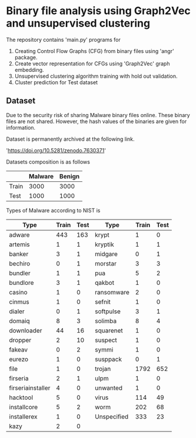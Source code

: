 # Binary file analysis using Graph2Vec and unsupervised clustering

The repository contains 'main.py' programs for
1. Creating Control Flow Graphs (CFG) from binary files using 'angr' package.
2. Create vector representation for CFGs using 'Graph2Vec' graph embedding.
3. Unsupervised clustering algorithm training with hold out validation.
4. Cluster prediction for Test dataset

## Dataset

Due to the security risk of sharing Malware binary files online. These binary files 
are not shared. However, the hash values of the binaries are given for information. 

Dataset is permanently archived at the following link.

'https://doi.org/10.5281/zenodo.7630371'

Datasets composition is as follows 

|       | Malware | Benign |
| ------|---------|--------|
| Train | 3000    | 3000   |
| Test  | 1000    | 1000   |

Types of Malware according to NIST is  

| **Type**          | **Train** | **Test** | **Type**    | **Train** | **Test** |
|-------------------|-----------|----------|-------------|-----------|----------|
| adware            | 443       | 163      | krypt       | 1         | 0        |
| artemis           | 1         | 1        | kryptik     | 1         | 1        |
| banker            | 3         | 1        | midgare     | 0         | 1        |
| bechiro           | 0         | 1        | morstar     | 3         | 3        |
| bundler           | 1         | 1        | pua         | 5         | 2        |
| bundlore          | 3         | 1        | qakbot      | 1         | 0        |
| casino            | 1         | 0        | ransomware  | 2         | 0        |
| cinmus            | 1         | 0        | sefnit      | 1         | 0        |
| dialer            | 0         | 1        | softpulse   | 3         | 1        |
| domaiq            | 8         | 3        | solimba     | 8         | 4        |
| downloader        | 44        | 16       | squarenet   | 1         | 0        |
| dropper           | 2         | 10       | suspect     | 1         | 0        |
| fakeav            | 0         | 2        | symmi       | 1         | 0        |
| eurezo            | 1         | 0        | susppack    | 0         | 1        |
| file              | 1         | 0        | trojan      | 1792      | 652      |
| firseria          | 2         | 1        | ulpm        | 1         | 0        |
| firseriainstaller | 4         | 0        | unwanted    | 1         | 0        |
| hacktool          | 5         | 0        | virus       | 114       | 49       |
| installcore       | 5         | 2        | worm        | 202       | 68       |
| installerex       | 1         | 0        | Unspecified | 333       | 23       |
| kazy              | 2         | 0        |             |           |          |
